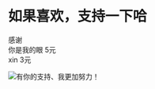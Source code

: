  

# 如果喜欢，支持一下哈

感谢        
你是我的眼 5元      
xin       3元

![](https://github.com/andyczy/czy-study-deepLearning/blob/master/vxz.jpg "有你的支持、我更加努力！")
